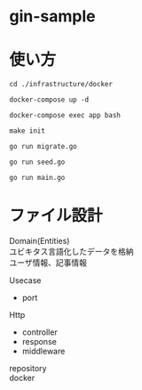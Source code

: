 # gin-sample


# 使い方
```
cd ./infrastructure/docker

docker-compose up -d

docker-compose exec app bash

make init

go run migrate.go

go run seed.go

go run main.go
```

# ファイル設計  
Domain(Entities)  
ユビキタス言語化したデータを格納  
ユーザ情報、記事情報  

Usecase  
  - port

Http  
  - controller  
  - response  
  - middleware  

repository  
docker  
